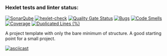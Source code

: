 ### Hexlet tests and linter status:
[![SonarQube](https://github.com/Levasey/java-project-71/actions/workflows/build.yml/badge.svg)](https://github.com/Levasey/java-project-71/actions/workflows/build.yml)
[![hexlet-check](https://github.com/Levasey/java-project-71/actions/workflows/hexlet-check.yml/badge.svg)](https://github.com/Levasey/java-project-71/actions/workflows/hexlet-check.yml)
[![Quality Gate Status](https://sonarcloud.io/api/project_badges/measure?project=Levasey_java-project-71&metric=alert_status)](https://sonarcloud.io/summary/new_code?id=Levasey_java-project-71)
[![Bugs](https://sonarcloud.io/api/project_badges/measure?project=Levasey_java-project-71&metric=bugs)](https://sonarcloud.io/summary/new_code?id=Levasey_java-project-71)
[![Code Smells](https://sonarcloud.io/api/project_badges/measure?project=Levasey_java-project-71&metric=code_smells)](https://sonarcloud.io/summary/new_code?id=Levasey_java-project-71)
[![Coverage](https://sonarcloud.io/api/project_badges/measure?project=Levasey_java-project-71&metric=coverage)](https://sonarcloud.io/summary/new_code?id=Levasey_java-project-71)
[![Duplicated Lines (%)](https://sonarcloud.io/api/project_badges/measure?project=Levasey_java-project-71&metric=duplicated_lines_density)](https://sonarcloud.io/summary/new_code?id=Levasey_java-project-71)

A project template with only the bare minimum of structure. A good starting point for a small project.

[![asciicast](https://asciinema.org/a/721920.svg)](https://asciinema.org/a/721920)
